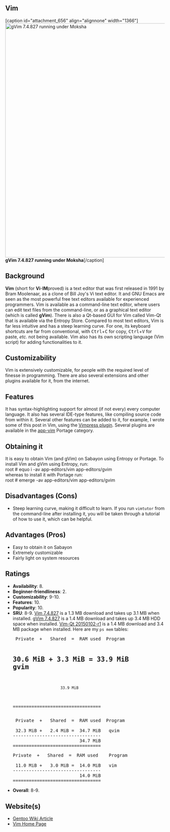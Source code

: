 ## Vim
[caption id="attachment_656" align="alignnone" width="1366"]<a href="http://linux.x10host.com/blog/wp-content/uploads/2015/10/gVim-7.4.827-running-under-Moksha.png"><img class="size-full wp-image-656" src="http://linux.x10host.com/blog/wp-content/uploads/2015/10/gVim-7.4.827-running-under-Moksha.png" alt="gVim 7.4.827 running under Moksha" width="1366" height="740" /></a> <strong>gVim 7.4.827 running under Moksha</strong>[/caption]
<h2>Background</h2>
<strong>Vim</strong> (short for <strong>Vi</strong>-<strong>IM</strong>proved) is a text editor that was first released in 1991 by Bram Moolenaar, as a clone of Bill Joy's Vi text editor. It and GNU Emacs are seen as the most powerful free text editors available for experienced programmers. Vim is available as a command-line text editor, where users can edit text files from the command-line, or as a graphical text editor (which is called <strong>gVim</strong>). There is also a Qt-based GUI for Vim called Vim-Qt that is available via the Entropy Store. Compared to most text editors, Vim is far less intuitive and has a steep learning curve. For one, its keyboard shortcuts are far from conventional, with <kbd>Ctrl</kbd>+<kbd>C</kbd> for copy, <kbd>Ctrl</kbd>+<kbd>V</kbd> for paste, <em>etc.</em> not being available. Vim also has its own scripting language (Vim script) for adding functionalities to it.
<h2>Customizability</h2>
Vim is extensively customizable, for people with the required level of finesse in programming. There are also several extensions and other plugins available for it, from the internet.
<h2>Features</h2>
It has syntax-highlighting support for almost (if not every) every computer language. It also has several IDE-type features, like compiling source code from within it. Several other features can be added to it, for example, I wrote some of this post in Vim, using the <a href="https://github.com/PotHix/Vimpress">Vimpress plugin</a>. Several plugins are available in the <a href="http://gpo.zugaina.org/app-vim/" target="_blank">app-vim</a> Portage category.
<h2>Obtaining it</h2>
It is easy to obtain Vim (and gVim) on Sabayon using Entropy or Portage. To install Vim and gVim using Entropy, run:
<div class="code"><span class="coder">root #</span>  equo i -av app-editors/vim app-editors/gvim</div>
whereas to install it with Portage run:
<div class="code"><span class="coder">root #</span>  emerge -av app-editors/vim app-editors/gvim</div>
<h2>Disadvantages (Cons)</h2>
<ul>
	<li>Steep learning curve, making it difficult to learn. If you run <code>vimtutor</code> from the command-line after installing it, you will be taken through a tutorial of how to use it, which can be helpful.</li>
</ul>
<h2>Advantages (Pros)</h2>
<ul>
	<li>Easy to obtain it on Sabayon</li>
	<li>Extremely customizable</li>
	<li>Fairly light on system resources</li>
</ul>
<h2>Ratings</h2>
<ul>
	<li><strong>Availability</strong>: 8.</li>
	<li><strong>Beginner-friendliness</strong>: 2.</li>
	<li><strong>Customizability</strong>: 9-10.</li>
	<li><strong>Features</strong>: 10.</li>
	<li><strong>Popularity</strong>: 10.</li>
	<li><strong>SRU</strong>: 8-9. <a href="https://packages.sabayon.org/show/vim,157584,sabayon-weekly,amd64,5,standard">Vim 7.4.827</a> is a 1.3 MB download and takes up 3.1 MB when installed. <a href="https://packages.sabayon.org/show/gvim,157583,sabayon-weekly,amd64,5,standard">gVim 7.4.827</a> is a 1.4 MB download and takes up 3.4 MB HDD space when installed. <a href="https://packages.sabayon.org/show/vim-qt,156692,sabayon-weekly,amd64,5,standard">Vim-Qt 20150102-r1</a> is a 1.4 MB download and 3.4 MB package when installed. Here are my <code>ps mem</code> tables:
<pre> Private  +   Shared  =  RAM used	Program

 30.6 MiB +   3.3 MiB =  33.9 MiB	gvim
---------------------------------
                         33.9 MiB
=================================
</pre>
<pre> Private  +   Shared  =  RAM used	Program

 32.3 MiB +   2.4 MiB =  34.7 MiB	qvim
---------------------------------
                         34.7 MiB
=================================
</pre>
<pre>
Private  +   Shared  =  RAM used	Program

 11.0 MiB +   3.0 MiB =  14.0 MiB	vim
---------------------------------
                         14.0 MiB
=================================
</pre>
</li>
	<li><strong>Overall</strong>: 8-9.</li>
</ul>
<h2>Website(s)</h2>
<ul>
	<li><a href="https://wiki.gentoo.org/wiki/Vim" target="_blank">Gentoo Wiki Article</a></li>
	<li><a href="http://www.vim.org/">Vim Home Page</a></li>
</ul>
